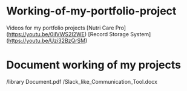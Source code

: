 # Working-of-my-portfolio-project
Videos for my portfolio projects
[Nutri Care Pro] (https://youtu.be/0iIVWS2I2WE)
[Record Storage System] (https://youtu.be/Uzi32BzQrSM)
# Document working of my projects
/library Document.pdf
/Slack_like_Communication_Tool.docx
